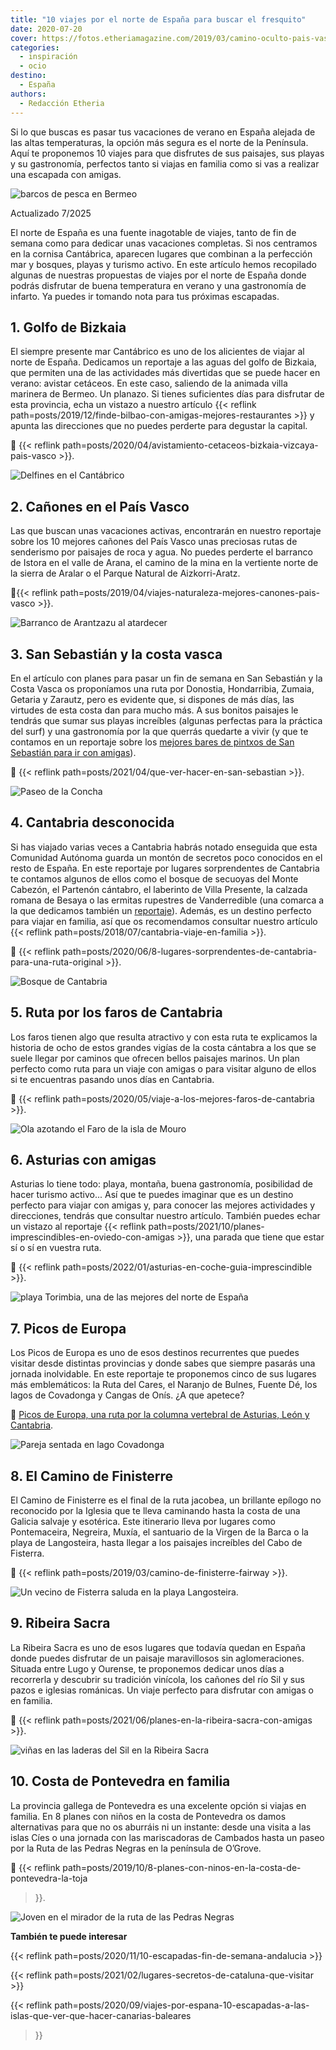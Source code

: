 ```yaml
---
title: "10 viajes por el norte de España para buscar el fresquito"
date: 2020-07-20
cover: https://fotos.etheriamagazine.com/2019/03/camino-oculto-pais-vasco.jpg
categories: 
  - inspiración
  - ocio
destino: 
  - España
authors: 
  - Redacción Etheria
---
```


Si lo que buscas es pasar tus vacaciones de verano en España alejada de las altas 
temperaturas, la opción más segura es el norte de la Península. Aquí te proponemos 10 
viajes para que disfrutes de sus paisajes, sus playas y su gastronomía, perfectos tanto 
si viajas en familia como si vas a realizar una escapada con amigas. 

![barcos de pesca en Bermeo](https://fotos.etheriamagazine.com/2020/07/viaje-norte-bizkaia.jpg "Puerto de Bermeo.")

Actualizado 7/2025 

El norte de España es una fuente inagotable de viajes, tanto de fin de semana como para 
dedicar unas vacaciones completas. Si nos centramos en la cornisa Cantábrica, aparecen 
lugares que combinan a la perfección mar y bosques, playas y turismo activo. En este 
artículo hemos recopilado algunas de nuestras propuestas de viajes por el norte de 
España donde podrás disfrutar de buena temperatura en verano y una gastronomía de 
infarto. Ya puedes ir tomando nota para tus próximas escapadas. 

## 1\. Golfo de Bizkaia

El siempre presente mar Cantábrico es uno de los alicientes de viajar al norte de 
España. Dedicamos un reportaje a las aguas del golfo de Bizkaia, que permiten una de las 
actividades más divertidas que se puede hacer en verano: avistar cetáceos. En este caso, 
saliendo de la animada villa marinera de Bermeo. Un planazo. Si tienes suficientes días 
para disfrutar de esta provincia, echa un vistazo a nuestro artículo {{< reflink 
path=posts/2019/12/finde-bilbao-con-amigas-mejores-restaurantes >}} y apunta las 
direcciones que no puedes perderte para degustar la capital. 

📍 {{< reflink path=posts/2020/04/avistamiento-cetaceos-bizkaia-vizcaya-pais-vasco >}}. 

![Delfines en el Cantábrico](https://fotos.etheriamagazine.com/2020/03/viaje-mujeres-bizkaia-ver-delfines.jpg "Avistamiento de cetáceos en el golfo de Bizkaia.")

## 2\. Cañones en el País Vasco

Las que buscan unas vacaciones activas, encontrarán en nuestro reportaje sobre los 10 
mejores cañones del País Vasco unas preciosas rutas de senderismo por paisajes de roca y 
agua. No puedes perderte el barranco de Istora en el valle de Arana, el camino de la 
mina en la vertiente norte de la sierra de Aralar o el Parque Natural de Aizkorri-Aratz. 

📍{{< reflink path=posts/2019/04/viajes-naturaleza-mejores-canones-pais-vasco >}}. 

![Barranco de Arantzazu al atardecer](https://fotos.etheriamagazine.com/2019/03/camino-oculto-pais-vasco.jpg "Barranco de Arantzazu (País Vasco).")

## 3\. San Sebastián y la costa vasca

En el artículo con planes para pasar un fin de semana en San Sebastián y la Costa Vasca 
os proponíamos una ruta por Donostia, Hondarribia, Zumaia, Getaria y Zarautz, pero es 
evidente que, si dispones de más días, las virtudes de esta costa dan para mucho más. A 
sus bonitos paisajes le tendrás que sumar sus playas increíbles (algunas perfectas para 
la práctica del surf) y una gastronomía por la que querrás quedarte a vivir (y que te 
contamos en un reportaje sobre los [mejores bares de pintxos de San Sebastián para ir 
con 
amigas](http://etheriamagazine.com/2019/11/08/de-pintxos-por-san-sebastian-y-la-costa-de-guipuzcoa-escapada-con-amigas/)). 

📍 {{< reflink path=posts/2021/04/que-ver-hacer-en-san-sebastian >}}. 

![Paseo de la Concha](https://fotos.etheriamagazine.com/2018/04/San-Sebastian-paseo-de-la-Concha-Etheriamagazine-e1593857818824.jpg "Playa de la Concha en San Sebastián. © SG")

## 4\. Cantabria desconocida

Si has viajado varias veces a Cantabria habrás notado enseguida que esta Comunidad 
Autónoma guarda un montón de secretos poco conocidos en el resto de España. En este 
reportaje por lugares sorprendentes de Cantabria te contamos algunos de ellos como el 
bosque de secuoyas del Monte Cabezón, el Partenón cántabro, el laberinto de Villa 
Presente, la calzada romana de Besaya o las ermitas rupestres de Vanderredible (una 
comarca a la que dedicamos también un 
[reportaje](http://etheriamagazine.com/2019/08/26/que-ver-valderredible-cantabria/)). 
Además, es un destino perfecto para viajar en familia, así que os recomendamos consultar 
nuestro artículo {{< reflink path=posts/2018/07/cantabria-viaje-en-familia >}}. 

📍 {{< reflink 
path=posts/2020/06/8-lugares-sorprendentes-de-cantabria-para-una-ruta-original >}}. 

![Bosque de Cantabria](https://fotos.etheriamagazine.com/2020/06/viaje-bosque-secuoyas-cantabria.jpg "Paseando en el bosque de secuoyas de Cantabria. © Alfredo G. Reyes")

## 5\. Ruta por los faros de Cantabria

Los faros tienen algo que resulta atractivo y con esta ruta te explicamos la historia de 
ocho de estos grandes vigías de la costa cántabra a los que se suele llegar por caminos 
que ofrecen bellos paisajes marinos. Un plan perfecto como ruta para un viaje con amigas 
o para visitar alguno de ellos si te encuentras pasando unos días en Cantabria. 

📍 {{< reflink path=posts/2020/05/viaje-a-los-mejores-faros-de-cantabria >}}. 

![Ola azotando el Faro de la isla de Mouro](https://fotos.etheriamagazine.com/2020/04/faros-cantabria-isla-mouro.jpg "Faro de la isla de Mouro (Santander, Cantabria).")

## 6\. Asturias con amigas

Asturias lo tiene todo: playa, montaña, buena gastronomía, posibilidad de hacer turismo 
activo... Así que te puedes imaginar que es un destino perfecto para viajar con amigas 
y, para conocer las mejores actividades y direcciones, tendrás que consultar nuestro 
artículo. También puedes echar un vistazo al reportaje {{< reflink 
path=posts/2021/10/planes-imprescindibles-en-oviedo-con-amigas >}}, una parada que tiene 
que estar sí o sí en vuestra ruta. 

📍 {{< reflink path=posts/2022/01/asturias-en-coche-guia-imprescindible >}}. 

![playa Torimbia, una de las mejores del norte de España](https://fotos.etheriamagazine.com/2020/07/Asturias-playa-Torimbia.jpg "Panorámica de la playa de Torimbia. © Yolanda Cardo")

## 7\. Picos de Europa

Los Picos de Europa es uno de esos destinos recurrentes que puedes visitar desde 
distintas provincias y donde sabes que siempre pasarás una jornada inolvidable. En este 
reportaje te proponemos cinco de sus lugares más emblemáticos: la Ruta del Cares, el 
Naranjo de Bulnes, Fuente Dé, los lagos de Covadonga y Cangas de Onís. ¿A que apetece? 

📍 [Picos de Europa, una ruta por la columna vertebral de Asturias, León y 
Cantabria](http://etheriamagazine.com/2018/10/17/picos-de-europa-ruta-por-asturias-leon-y-cantabria/). 

![Pareja sentada en lago Covadonga](https://fotos.etheriamagazine.com/2018/10/Parque-Natural-Picos-Europa.jpg "Parque Nacional Picos de Europa. ©Patronato de Turismo de Asturias.")

## 8\. El Camino de Finisterre

El Camino de Finisterre es el final de la ruta jacobea, un brillante epílogo no 
reconocido por la Iglesia que te lleva caminando hasta la costa de una Galicia salvaje y 
esotérica. Este itinerario lleva por lugares como Pontemaceira, Negreira, Muxía, el 
santuario de la Virgen de la Barca o la playa de Langosteira, hasta llegar a los 
paisajes increíbles del Cabo de Fisterra. 

📍 {{< reflink path=posts/2019/03/camino-de-finisterre-fairway >}}. 

![Un vecino de Fisterra saluda en la playa Langosteira.](https://fotos.etheriamagazine.com/2019/02/Fisterra-camino-finisterre.jpg "Un vecino de Fisterra saluda en la playa Langosteira. © K.R.")

## 9\. Ribeira Sacra

La Ribeira Sacra es uno de esos lugares que todavía quedan en España donde puedes 
disfrutar de un paisaje maravillosos sin aglomeraciones. Situada entre Lugo y Ourense, 
te proponemos dedicar unos días a recorrerla y descubrir su tradición vinícola, los 
cañones del río Sil y sus pazos e iglesias románicas. Un viaje perfecto para disfrutar 
con amigas o en familia. 

📍 {{< reflink path=posts/2021/06/planes-en-la-ribeira-sacra-con-amigas >}}. 

![viñas en las laderas del Sil en la Ribeira Sacra](https://fotos.etheriamagazine.com/2020/07/norte-ribeira-sacra.jpg "Viticultura heroica en Ribeira Sacra. © Cynthia Martín")

## 10\. Costa de Pontevedra en familia

La provincia gallega de Pontevedra es una excelente opción si viajas en familia. En 8 
planes con niños en la costa de Pontevedra os damos alternativas para que no os aburráis 
ni un instante: desde una visita a las islas Cíes o una jornada con las mariscadoras de 
Cambados hasta un paseo por la Ruta de las Pedras Negras en la península de O’Grove. 

📍 {{< reflink path=posts/2019/10/8-planes-con-ninos-en-la-costa-de-pontevedra-la-toja 
>}}. 

![Joven en el mirador de la ruta de las Pedras Negras](https://fotos.etheriamagazine.com/2019/09/ogrove-ruta-pedras-negras.jpg "Mirador en la ruta de las Pedras Negras.(Pontevedra). © SG")

**También te puede interesar** 

{{< reflink path=posts/2020/11/10-escapadas-fin-de-semana-andalucia >}} 

{{< reflink path=posts/2021/02/lugares-secretos-de-cataluna-que-visitar >}} 

{{< reflink 
path=posts/2020/09/viajes-por-espana-10-escapadas-a-las-islas-que-ver-que-hacer-canarias-baleares 
>}}
